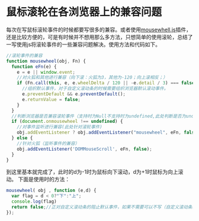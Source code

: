 # 鼠标滚轮在各浏览器上的兼容问题

每次在写鼠标滚轮事件的时候都要写很多的兼容。或者使用[mousewhell.js](https://www.bootcdn.cn/jquery-mousewheel/)插件，还是比较方便的，可是有时候并不想用那么多方法，只想简单的使用滚轮，总结了一写使用js将滚轮事件的一些兼容问题解决。使用方法和代码如下。

```js
//滚轮事件的兼容
function mousewheel(obj, Fn) {
  function eFn(e) {
    e = e || window.event;
    //对火狐和其他进行兼容（向下滚：火狐为3，其他为-120；向上滚相反；）
    if (Fn.call(this, e, e.wheelDelta / 120 || -e.detail / 3) === false) {
      //组织默认事件，对于自定义滚动条的时候需要组织浏览器默认滚动事件。
      e.preventDefault && e.preventDefault();
      e.returnValue = false;
    }
  }
  //判断浏览器是否兼容滚轮事件（支持时为Null不支持时为undefined,此处判断是否为undefined）
  if (document.onmousewheel !== undefined) {
    //对事件监听进行兼容(此处针对滚轮事件)
    obj.addEventListener ? obj.addEventListener("mousewheel", eFn, false) : obj.attachEvent("onmousewheel", eFn);
  } else {
    //针对火狐（监听事件的兼容）
    obj.addEventListener('DOMMouseScroll', eFn, false);
  }
}
```

到这里基本就完成了，此时的d为-1时为鼠标向下滚动，d为+1时鼠标为向上滚动。
下面是使用时的方法：

```js
mousewheel( obj , function (e,d) {
  var flag = d < 0?"下":"上";
  console.log(flag)
  return false;//正对自定义滚动条的阻止默认事件，如果不需要可以不写（自定义滚动条时会用到。）
});
```
